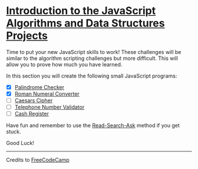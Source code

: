 # [Introduction to the JavaScript Algorithms and Data Structures Projects](https://learn.freecodecamp.org/javascript-algorithms-and-data-structures/javascript-algorithms-and-data-structures-projects)

Time to put your new JavaScript skills to work! These challenges will be similar to the algorithm scripting challenges but more difficult. This will allow you to prove how much you have learned.

In this section you will create the following small JavaScript programs:

- [x] [Palindrome Checker](01-palindrome-checker.md)
- [x] [Roman Numeral Converter](02-roman-numeral-converter.md)
- [ ] [Caesars Cipher](03-caesars-cipher.md)
- [ ] [Telephone Number Validator](04-telephone-number-validator.md)
- [ ] [Cash Register](05-cash-register.md)

Have fun and remember to use the [Read-Search-Ask](https://forum.freecodecamp.org/t/how-to-get-help-when-you-are-stuck/19514) method if you get stuck.

Good Luck!

---

Credits to [FreeCodeCamp](https://www.freecodecamp.org/)